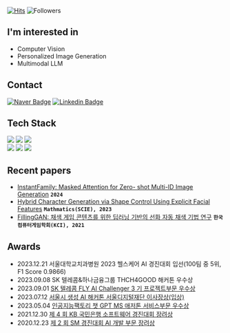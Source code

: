 [![Hits](https://hits.seeyoufarm.com/api/count/incr/badge.svg?url=https%3A%2F%2Fgithub.com%2Fjeongiin&count_bg=%23613ADF&title_bg=%237D7575&icon=&icon_color=%23FFFFFF&title=hits&edge_flat=false)](https://hits.seeyoufarm.com) ![Followers](https://img.shields.io/github/followers/jeongiin?style=social)

## I'm interested in

- Computer Vision
- Personalized Image Generation
- Multimodal LLM

## Contact

[![Naver Badge](https://img.shields.io/badge/naver-03C75A?style=flat-square&logo=naver&logoColor=white&link=mailto:jeongiin@naver.com)](mailto:jeongiin@naver.com)
[![Linkedin Badge](https://img.shields.io/badge/-LinkedIn-blue?style=flat-square&logo=Linkedin&logoColor=white&link=https://www.linkedin.com/in/jeonginlee-ai/)](https://www.linkedin.com/in/jeonginlee-ai/)

## Tech Stack

<img src="https://img.shields.io/badge/python-3776AB?style=flat-square&logo=python&logoColor=white"> <img src="https://img.shields.io/badge/pytorch-EE4C2C?style=flat-square&logo=pytorch&logoColor=white"> <img src="https://img.shields.io/badge/tensorflow-FF6F00?style=flat-square&logo=tensorflow&logoColor=white"><br> <img src="https://img.shields.io/badge/git-F05032?style=flat-square&logo=git&logoColor=white">
<img src="https://img.shields.io/badge/ubuntu-E95420?style=flat-square&logo=ubuntu&logoColor=white"> <img src="https://img.shields.io/badge/docker-2496ED?style=flat-square&logo=docker&logoColor=white">

## Recent papers

- [InstantFamily: Masked Attention for Zero- shot Multi-ID Image Generation](https://huggingface.co/papers/2404.19427) **`2024`**
- [Hybrid Character Generation via Shape Control Using Explicit Facial Features](https://www.mdpi.com/2227-7390/11/11/2463) **`Mathmatics(SCIE), 2023`**
- [FillingGAN: 채색 게임 콘텐츠를 위한 딥러닝 기반의 선화 자동 채색 기법 연구](https://scholar.kyobobook.co.kr/article/detail/4010028371699) **`한국컴퓨터게임학회(KCI), 2021`**

## Awards

- 2023.12.21 서울대학교치과병원 2023 헬스케어 AI 경진대회 입선(100팀 중 5위, F1 Score 0.9866)
- 2023.09.08 SK 텔레콤&하나금융그룹 THCH4GOOD 해커톤 우수상
- 2023.09.01 [SK 텔레콤 FLY AI Challenger 3 기 프로젝트부문 우수상](https://github.com/jeongiin/serena_backend)
- 2023.07.12 [서울시 생성 AI 해커톤 서울디지털재단 이사장상(입상)](https://github.com/jeongiin/edu-fusion-api)
- 2023.05.04 [인공지능팩토리 챗 GPT MS 애저톤 서비스부문 우수상](https://github.com/jeongiin/story-factory-api)
- 2021.12.30 [제 4 회 KB 국민은행 소프트웨어 경진대회 장려상](https://github.com/PLETO-99s/PLETO_FRONT)
- 2020.12.23 [제 2 회 SM 경진대회 AI 개발 부문 장려상](https://github.com/jeongiin/MyPickPlate)

